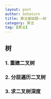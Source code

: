 ```yaml
---
layout: post
author: GoSaturn
title: 算法基础题——树
category: 算法
tag: [算法]
---
```


## 树

### 1. 重建二叉树

### 2. 分层遍历二叉树

### 3. 求二叉树深度
